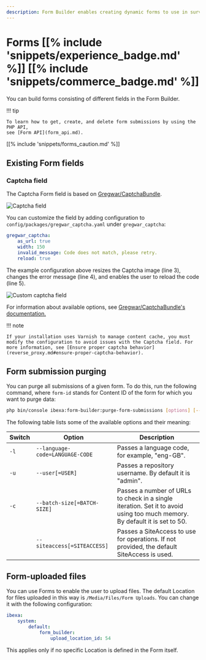 ```yaml
---
description: Form Builder enables creating dynamic forms to use in surveys, questionnaires, sign-up forms and others.
---
```


# Forms [[% include 'snippets/experience_badge.md' %]] [[% include 'snippets/commerce_badge.md' %]]

You can build forms consisting of different fields in the Form Builder.

!!! tip

    To learn how to get, create, and delete form submissions by using the PHP API,
    see [Form API](form_api.md).

[[% include 'snippets/forms_caution.md' %]]

## Existing Form fields

### Captcha field

The Captcha Form field is based on [Gregwar/CaptchaBundle](https://github.com/Gregwar/CaptchaBundle).

![Captcha field](extending_form_builder_captcha_default.png)

You can customize the field by adding configuration to `config/packages/gregwar_captcha.yaml` under `gregwar_captcha`:

``` yaml
gregwar_captcha:
    as_url: true
    width: 150
    invalid_message: Code does not match, please retry.
    reload: true
```

The example configuration above resizes the Captcha image (line 3), changes the error message (line 4),
and enables the user to reload the code (line 5).

![Custom captcha field](extending_form_builder_captcha_result.png)

For information about available options, see [Gregwar/CaptchaBundle's documentation.](https://github.com/Gregwar/CaptchaBundle#options)

!!! note

    If your installation uses Varnish to manage content cache, you must modify the configuration to avoid issues with the Captcha field. For more information, see [Ensure proper captcha behavior](reverse_proxy.md#ensure-proper-captcha-behavior).

## Form submission purging

You can purge all submissions of a given form. 
To do this, run the following command, where `form-id` stands for Content ID 
of the form for which you want to purge data:

```bash
php bin/console ibexa:form-builder:purge-form-submissions [options] [--] <form-id>
```

The following table lists some of the available options and their meaning: 

| Switch | Option | Description |
|--------------|------------|------------|
| `-l` | `--language-code=LANGUAGE-CODE` | Passes a language code, for example, "eng-GB". |
| `-u` | `--user[=USER]` | Passes a repository username. By default it is "admin". |
| `-c` | `--batch-size[=BATCH-SIZE]` | Passes a number of URLs to check in a single iteration. Set it to avoid using too much memory. By default it is set to 50. |
| | `--siteaccess[=SITEACCESS]` | Passes a SiteAccess to use for operations. If not provided, the default SiteAccess is used. |

## Form-uploaded files

You can use Forms to enable the user to upload files.
The default Location for files uploaded in this way is `/Media/Files/Form Uploads`.
You can change it with the following configuration:

``` yaml
ibexa:
    system:
        default:
            form_builder:
                upload_location_id: 54
```

This applies only if no specific Location is defined in the Form itself.
